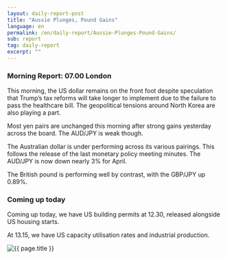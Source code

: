 ```yaml
---
layout: daily-report-post
title: "Aussie Plunges, Pound Gains"
language: en
permalink: /en/daily-report/Aussie-Plunges-Pound-Gains/
sub: report
tag: daily-report
excerpt: ""
---
```

### Morning Report: 07.00 London

This morning, the US dollar remains on the front foot despite speculation that Trump’s tax reforms will take longer to implement due to the failure to pass the healthcare bill. The geopolitical tensions around North Korea are also playing a part.

Most yen pairs are unchanged this morning after strong gains yesterday across the board. The AUD/JPY is weak though.

The Australian dollar is under performing across its various pairings. This follows the release of the last monetary policy meeting minutes. The AUD/JPY is now down nearly 3% for April.

The British pound is performing well by contrast, with the GBP/JPY up 0.89%.

### Coming up today

Coming up today, we have US building permits at 12.30, released alongside US housing starts.

At 13.15, we have US capacity utilisation rates and industrial production.

<p><img src="{{ "/assets/images/daily-report/18-apr-17.png" | relative_url }}" alt="{{ page.title }}" title="{{ page.title }}"></p>